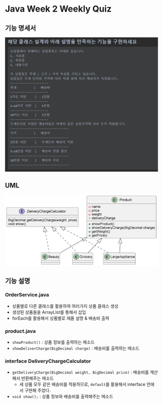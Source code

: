 # Java Week 2 Weekly Quiz

## 기능 명세서
![img.png](week2WeeklyQuiz.png)

## UML
![uml.png](PUML.png)

## 기능 설명
### OrderService.java
- 상품별로 다른 클래스를 활용하여 여러가지 상품 클래스 생성
- 생성된 상품들을 ArrayLIst를 통해서 삽입
- forEach를 활용해서 상품별로 제품 설명 & 배송비 출력

### product.java
- `showProduct()` : 상품 정보를 출력하는 메소드
- `showDeliverCharge(BigDecimal charge)` : 배송비를 출력하는 메소드

### interface DeliveryChargeCalculator
- `getDeliveryCharge(BigDecimal weight, BigDecimal price)` : 배송비를 계산해서 반환해주는 메소드
  - 세 상품 모두 같은 배송비를 적용하므로, `default`를 활용해서 interface 안에서 구현해 주었다. 
- `void show();` : 상품 정보와 배송비를 출력해주는 메소드